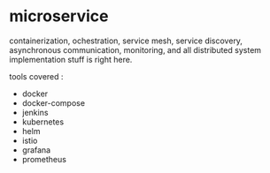 # microservice
containerization, ochestration, service mesh, service discovery, asynchronous communication, monitoring, and all distributed system implementation stuff is right here.

tools covered :
 - docker
 - docker-compose
 - jenkins
 - kubernetes
 - helm
 - istio
 - grafana
 - prometheus
